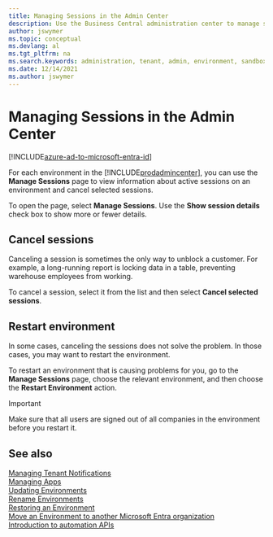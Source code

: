 ```yaml
---
title: Managing Sessions in the Admin Center
description: Use the Business Central administration center to manage sessions in your tenant environments. 
author: jswymer
ms.topic: conceptual
ms.devlang: al
ms.tgt_pltfrm: na
ms.search.keywords: administration, tenant, admin, environment, sandbox, sessions
ms.date: 12/14/2021
ms.author: jswymer
---
```


# Managing Sessions in the Admin Center

[!INCLUDE[azure-ad-to-microsoft-entra-id](~/../shared-content/shared/azure-ad-to-microsoft-entra-id.md)]

For each environment in the [!INCLUDE[prodadmincenter](../developer/includes/prodadmincenter.md)], you can use the **Manage Sessions** page to view information about active sessions on an environment and cancel selected sessions.

To open the page, select **Manage Sessions**. Use the **Show session details** check box to show more or fewer details.

## Cancel sessions

Canceling a session is sometimes the only way to unblock a customer. For example, a long-running report is locking data in a table, preventing warehouse employees from working.

To cancel a session, select it from the list and then select **Cancel selected sessions**.  

## Restart environment

In some cases, canceling the sessions does not solve the problem. In those cases, you may want to restart the environment.  

To restart an environment that is causing problems for you, go to the **Manage Sessions** page, choose the relevant environment, and then choose the **Restart Environment** action.  

> [!IMPORTANT]
> Make sure that all users are signed out of all companies in the environment before you restart it.

## See also

[Managing Tenant Notifications](tenant-admin-center-notifications.md)  
[Managing Apps](tenant-admin-center-manage-apps.md)  
[Updating Environments](tenant-admin-center-update-management.md)  
[Rename Environments](tenant-admin-center-environments-rename.md)  
[Restoring an Environment](tenant-admin-center-backup-restore.md)  
[Move an Environment to another Microsoft Entra organization](tenant-admin-center-environments-move.md)  
[Introduction to automation APIs](itpro-introduction-to-automation-apis.md)  
